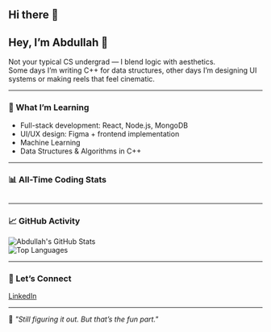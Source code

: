 ## Hi there 👋

## Hey, I’m Abdullah 👋

Not your typical CS undergrad — I blend logic with aesthetics.  
Some days I’m writing C++ for data structures, other days I’m designing UI systems or making reels that feel cinematic.

---

### 🧠 What I’m Learning
- Full-stack development: React, Node.js, MongoDB
- UI/UX design: Figma + frontend implementation
- Machine Learning
- Data Structures & Algorithms in C++

---

### 📊 All-Time Coding Stats

<!--START_WAKATIME_SECTION-->
```txt
```
<!--END_WAKATIME_SECTION-->

---

### 📈 GitHub Activity

![Abdullah's GitHub Stats](https://github-readme-stats.vercel.app/api?username=mohdabdullahmeraj&show_icons=true&theme=tokyonight&hide_border=true&hide=prs)  
![Top Languages](https://github-readme-stats.vercel.app/api/top-langs/?username=mohdabdullahmeraj&layout=compact&theme=tokyonight&hide_border=true)

---

### 🤝 Let’s Connect
[LinkedIn](https://linkedin.com/in/mohdabdullahmeraj)  

---

🧭 *"Still figuring it out. But that’s the fun part."*
